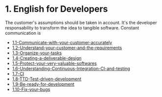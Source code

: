 # 1. English for Developers

The customer's assumptions should be taken in account. It's the
developer responsability to transform the idea to tangible software.
Constant communication is 


[comment]:STARTING_GENERATED_TOC

* [1.1-Communicate-with-your-customer-accurately](<./content/1.1-Communicate-with-your-customer-accurately.md>)
* [1.2-Understand-your-customer-and-the-requirements](<./content/1.2-Understand-your-customer-and-the-requirements.md>)
* [1.3-Organize-your-tasks](<./content/1.3-Organize-your-tasks.md>)
* [1.4-Creating-a-deliverable-design](<./content/1.4-Creating-a-deliverable-design.md>)
* [1.5-Protect-your-very-valuable-softwares](<./content/1.5-Protect-your-very-valuable-softwares.md>)
* [1.6-Understanding-Continuous-Integration-CI-and-testing](<./content/1.6-Understanding-Continuous-Integration-CI-and-testing.md>)
* [1.7-CI](<./content/1.7-CI.md>)
* [1.8-TTD-Test-driven-development](<./content/1.8-TTD-Test-driven-development.md>)
* [1.9-Be-ready-for-development](<./content/1.9-Be-ready-for-development.md>)
* [1.10-Fix-your-bugs](<./content/1.10-Fix-your-bugs.md>)

[comment]:ENDING_GENERATED_TOC
